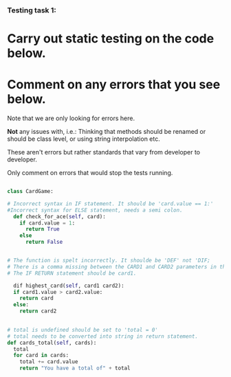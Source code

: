 ### Testing task 1:

# Carry out static testing on the code below.
# Comment on any errors that you see below.

Note that we are only looking for errors here.

**Not** any issues with, i.e.: 
Thinking that methods should be renamed or should be class level, or using string interpolation etc. 

These aren't errors but rather standards that vary from developer to developer. 

Only comment on errors that would stop the tests running.

```python

class CardGame:

# Incorrect syntax in IF statement. It should be 'card.value == 1:'
#Incorrect syntax for ELSE statement, needs a semi colon.
  def check_for_ace(self, card):
    if card.value = 1:
      return True
    else
      return False


# The function is spelt incorrectly. It shoulde be 'DEF' not 'DIF;
# There is a comma missing between the CARD1 and CARD2 parameters in the function.   
# The IF RETURN statement should be card1.

  dif highest_card(self, card1 card2):
  if card1.value > card2.value:
    return card
  else:
    return card2
  

# total is undefined should be set to 'total = 0'
# total needs to be converted into string in return statement.
def cards_total(self, cards):
  total
  for card in cards:
    total += card.value
    return "You have a total of" + total
  
```
